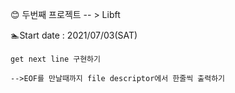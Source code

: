 <link rel="stylesheet" type="text/css" href="https://cdn.jsdelivr.net/gh/moonspam/NanumSquare@1.0/nanumsquare.css">


:blush: 두번째 프로젝트 -- > Libft

:swimmer:Start date : 2021/07/03(SAT)


    get next line 구현하기

    -->EOF를 만날때까지 file descriptor에서 한줄씩 출력하기
